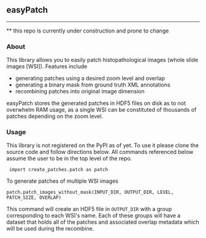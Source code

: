 ## easyPatch
-------------
** this repo is currently under construction and prone to change

### About

This library allows you to easily patch histopathological images (whole slide images [WSI]).  Features include
 - generating patches using a desired zoom level and overlap
 - generating a binary mask from ground truth XML annotations
 - recombining patches into original image dimension 

easyPatch stores the generated patches in HDF5 files on disk as to not overwhelm RAM usage, as a single WSI can be constituted of thousands of patches depending on the zoom level. 

### Usage

This library is not registered on the PyPI as of yet. To use it please clone the source code and follow directions below.
All commands referenced below assume the user to be in the top level of the repo.

``` import create_patches.patch as patch```

To generate patches of multiple WSI images

``` patch.patch_images_without_mask(INPUT_DIR, OUTPUT_DIR, LEVEL, PATCH_SIZE, OVERLAP) ```

This command will create an HDF5 file in ```OUTPUT_DIR``` with a group corresponding to each WSI's name.  Each of these groups will have a dataset that holds all of the patches and associated overlap metadata which will be used during the recombine.